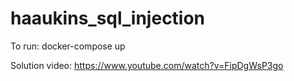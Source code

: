 # haaukins_sql_injection

To run: docker-compose up

Solution video: https://www.youtube.com/watch?v=FipDgWsP3go
